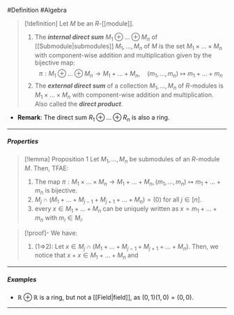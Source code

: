 #Definition #Algebra

> [!definition]
> Let $M$ be an $R$-[[module]]. 
> 1. The ***internal direct sum***  $M_{1}\oplus\dots \oplus M_{n}$ of [[Submodule|submodules]] $M_{1},\dots,M_{n}$ of $M$ is the set $M_{1}\times\dots \times M_{n}$ with component-wise addition and multiplication given by the bijective map: $$\pi:M_{1}\oplus \dots \oplus M_{n}\to M_{1}+\dots+M_{n},\quad (m_{1},\dots,m_{n})\mapsto m_{1}+\dots +m_{n}$$
> 2. The ***external direct sum*** of a collection $M_{1},\dots,M_{n}$ of $R$-modules is $M_{1}\times\dots \times M_{n}$ with component-wise addition and multiplication. Also called the ***direct product***.

- **Remark**: The direct sum $R_{1}\oplus\dots \oplus R_{n}$ is also a ring.
---
##### Properties
> [!lemma] Proposition 1
> Let $M_{1},\dots,M_{n}$ be submodules of an $R$-module $M$. Then, TFAE:
> 1. The map $\pi:M_{1}\times \dots \times M_{n}\to M_{1}+\dots+M_{n},(m_{1},\dots,m_{n})\mapsto m_{1}+\dots+ m_{n}$ is bijective.
> 2. $M_{j}\cap(M_{1}+\dots+ M_{j-1}+M_{j+1}+\dots+M_{n})=(0)$ for all $j\in [n]$.
> 3. every $x\in M_{1}+\dots+M_{n}$ can be uniquely written as $x=m_{1}+\dots+m_{n}$ with $m_{i}\in M_{i}$.

> [!proof]-
> We have:
> 1. (1=>2): Let $x\in M_{j}\cap(M_{1}+\dots+ M_{j-1}+M_{j+1}+\dots+M_{n})$. Then, we notice that $x+x\in M_{1}+\dots+M_{n}$ and 
---
##### Examples
- $\mathbb{R}\oplus \mathbb{R}$ is a ring, but not a [[Field|field]], as $(0,1)(1,0)=(0,0)$.
---